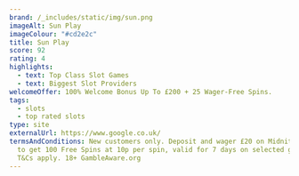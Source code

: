 ```yaml
---
brand: /_includes/static/img/sun.png
imageAlt: Sun Play
imageColour: "#cd2e2c"
title: Sun Play
score: 92
rating: 4
highlights:
  - text: Top Class Slot Games
  - text: Biggest Slot Providers
welcomeOffer: 100% Welcome Bonus Up To £200 + 25 Wager-Free Spins.
tags:
  - slots
  - top rated slots
type: site
externalUrl: https://www.google.co.uk/
termsAndConditions: New customers only. Deposit and wager £20 on Midnite Casino
  to get 100 Free Spins at 10p per spin, valid for 7 days on selected games.
  T&Cs apply. 18+ GambleAware.org
---
```

